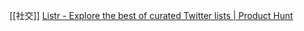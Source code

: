[[社交]]
[Listr - Explore the best of curated Twitter lists | Product Hunt](https://www.producthunt.com/posts/listr-2)